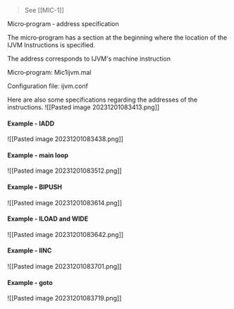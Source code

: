 >See [[MIC-1]]

Micro‐program ‐ address specification 

The micro‐program has a section at the beginning where the location of the IJVM Instructions is specified. 

The address corresponds to IJVM's machine instruction 

Micro‐program:
Mic1ijvm.mal 

Configuration file: ijvm.conf 

Here are also some specifications regarding the addresses of the instructions.
![[Pasted image 20231201083413.png]]

#### Example - IADD
![[Pasted image 20231201083438.png]]

#### Example - main loop
![[Pasted image 20231201083512.png]]

#### Example - BIPUSH
![[Pasted image 20231201083614.png]]

#### Example - ILOAD and WIDE
![[Pasted image 20231201083642.png]]

#### Example - IINC
![[Pasted image 20231201083701.png]]

#### Example - goto
![[Pasted image 20231201083719.png]]
